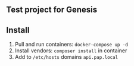 ## Test project for Genesis
 
## Install
1. Pull and run containers: `docker-compose up -d`
1. Install vendors: `composer install` in container
1. Add to `/etc/hosts` domains `api.pap.local`
